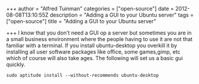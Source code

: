 +++
author = "Alfred Tuinman"
categories = ["open-source"]
date = 2012-08-08T13:10:55Z
description = "Adding a GUI to your Ubuntu server"
tags = ["open-source"]
title = "Adding a GUI to your Ubuntu server"

+++
I know that you don’t need a GUI op a server but sometimes you are in a small business environment where the people having to use it are not that familiar with a terminal. If you install ubuntu-desktop you overkill it by installing all user software packages like office, some games,gimp, etc which of course will also take ages. The following will set us a basic gui quickly.

    sudo aptitude install --without-recommends ubuntu-desktop